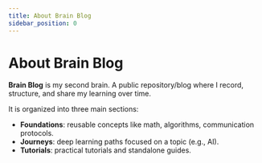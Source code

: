 ```yaml
---
title: About Brain Blog
sidebar_position: 0
---
```


# About Brain Blog

**Brain Blog** is my second brain. A public repository/blog where I record, structure, and share my learning over time.

It is organized into three main sections:

- **Foundations**: reusable concepts like math, algorithms, communication protocols.
- **Journeys**: deep learning paths focused on a topic (e.g., AI).
- **Tutorials**: practical tutorials and standalone guides.
